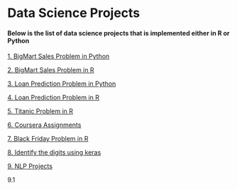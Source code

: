 # Data Science Projects

#### Below is the list of data science projects that is implemented either in R or Python

[1. BigMart Sales Problem in Python ](https://github.com/gupta24789/Data_Science_Projects/tree/master/AV_BigMartSale_IN_Python)

[2. BigMart Sales Problem in R](https://github.com/gupta24789/Data_Science_Projects/tree/master/AV_Big_Mart_Sales_III)

[3. Loan Prediction Problem in Python](https://github.com/gupta24789/Data_Science_Projects/tree/master/AV_Loan_Prediciton_III_IN_Python)

[4. Loan Prediction Problem in R](https://github.com/gupta24789/Data_Science_Projects/tree/master/AV_Loan_Prediction_III)

[5. Titanic Problem in R](https://github.com/gupta24789/Data_Science_Projects/tree/master/Kaggle_Titanic_Project)

[6. Coursera Assignments](https://github.com/gupta24789/Data_Science_Projects/tree/master/coursera)

[7. Black Friday Problem in R](https://github.com/gupta24789/Data_Science_Projects/tree/master/AV_Black_Friday)

[8. Identify the digits using keras](https://github.com/gupta24789/Data_Science_Projects/tree/master/AV_Identify_the_Digits)

[9. NLP Projects]()

  9.1 
